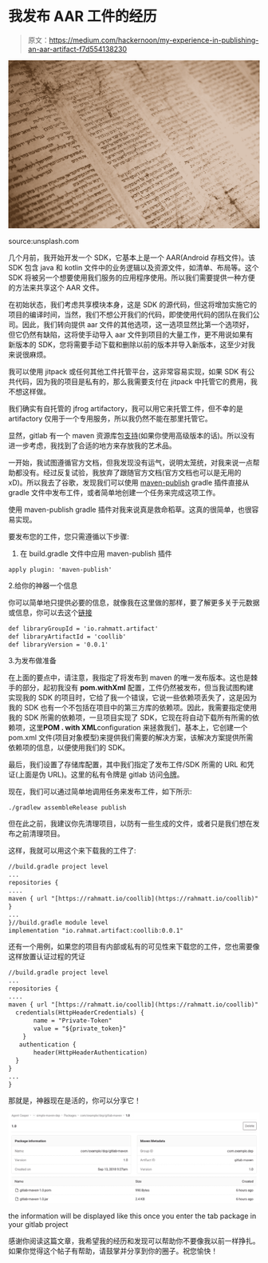 # 我发布 AAR 工件的经历

> 原文：<https://medium.com/hackernoon/my-experience-in-publishing-an-aar-artifact-f7d554138230>

![](img/1656282dea19c17eaaa8ca56ca4cfc73.png)

source:unsplash.com

几个月前，我开始开发一个 SDK，它基本上是一个 AAR(Android 存档文件)。该 SDK 包含 java 和 kotlin 文件中的业务逻辑以及资源文件，如清单、布局等。这个 SDK 将被另一个想要使用我们服务的应用程序使用。所以我们需要提供一种方便的方法来共享这个 AAR 文件。

在初始状态，我们考虑共享模块本身，这是 SDK 的源代码，但这将增加实施它的项目的编译时间，当然，我们不想公开我们的代码，即使使用代码的团队在我们公司。因此，我们转向提供 aar 文件的其他选项，这一选项显然比第一个选项好，但它仍然有缺陷，这将使手动导入 aar 文件到项目的大量工作，更不用说如果有新版本的 SDK，您将需要手动下载和删除以前的版本并导入新版本，这至少对我来说很麻烦。

我可以使用 jitpack 或任何其他工件托管平台，这非常容易实现，如果 SDK 有公共代码，因为我的项目是私有的，那么我需要支付在 jitpack 中托管它的费用，我不想这样做。

我们确实有自托管的 jfrog artifactory，我可以用它来托管工件，但不幸的是 artifactory 仅用于一个专用服务，所以我仍然不能在那里托管它。

显然，gitlab 有一个 maven 资源库包[支持](https://about.gitlab.com/2018/09/22/gitlab-11-3-released/)(如果你使用高级版本的话)。所以没有进一步考虑，我找到了合适的地方来存放我的艺术品。

一开始，我试图遵循官方文档，但我发现没有运气，说明太笼统，对我来说一点帮助都没有。经过反复试验，我放弃了跟随官方文档(官方文档也可以是无用的 xD)。所以我去了谷歌，发现我们可以使用 [maven-publish](https://docs.gradle.org/current/userguide/publishing_maven.html) gradle 插件直接从 gradle 文件中发布工件，或者简单地创建一个任务来完成这项工作。

使用 maven-publish gradle 插件对我来说真是救命稻草。这真的很简单，也很容易实现。

要发布您的工件，您只需遵循以下步骤:

1.  在 build.gradle 文件中应用 maven-publish 插件

```
apply plugin: 'maven-publish'
```

2.给你的神器一个信息

你可以简单地只提供必要的信息，就像我在这里做的那样，要了解更多关于元数据或信息，你可以去这个[链接](http://maven.apache.org/ref/3.6.1/maven-repository-metadata/project-info.html)

```
def libraryGroupId = 'io.rahmatt.artifact'
def libraryArtifactId = 'coollib'
def libraryVersion = '0.0.1'
```

3.为发布做准备

在上面的要点中，请注意，我指定了将发布到 maven 的唯一发布版本。这也是棘手的部分，起初我没有 **pom.withXml** 配置，工件仍然被发布，但当我试图构建实现我的 SDK 的项目时，它给了我一个错误，它说一些依赖项丢失了，这是因为我的 SDK 也有一个不包括在项目中的第三方库的依赖项。因此，我需要指定使用我的 SDK 所需的依赖项，一旦项目实现了 SDK，它现在将自动下载所有所需的依赖项，这里**POM . with XML**configuration 来拯救我们，基本上，它创建一个 pom.xml 文件(项目对象模型)来提供我们需要的解决方案，该解决方案提供所需依赖项的信息，以便使用我们的 SDK。

最后，我们设置了存储库配置，其中我们指定了发布工件/SDK 所需的 URL 和凭证(上面是伪 URL)。这里的私有令牌是 gitlab 访问[令牌](https://docs.gitlab.com/ee/user/profile/personal_access_tokens.html)。

现在，我们可以通过简单地调用任务来发布工件，如下所示:

```
./gradlew assembleRelease publish
```

但在此之前，我建议你先清理项目，以防有一些生成的文件，或者只是我们想在发布之前清理项目。

这样，我就可以用这个来下载我的工件了:

```
//build.gradle project level
...
repositories {
....
maven { url "[https://rahmatt.io/coollib](https://rahmatt.io/coollib)" }
...
}//build.gradle module level
implementation "io.rahmat.artifact:coollib:0.0.1"
```

还有一个用例，如果您的项目有内部或私有的可见性来下载您的工件，您也需要像这样放置认证过程的凭证

```
//build.gradle project level
...
repositories {
....
maven { url "[https://rahmatt.io/coollib](https://rahmatt.io/coollib)" 
  credentials(HttpHeaderCredentials) {
       name = "Private-Token"
       value = "${private_token}"
    }
   authentication {
       header(HttpHeaderAuthentication)
  }
}
...
}
```

那就是，神器现在是活的，你可以分享它！

![](img/fc2d154ee3cf708374293941b8eac64a.png)

the information will be displayed like this once you enter the tab package in your gitlab project

感谢你阅读这篇文章，我希望我的经历和发现可以帮助你不要像我以前一样挣扎。如果你觉得这个帖子有帮助，请鼓掌并分享到你的圈子。祝您愉快！